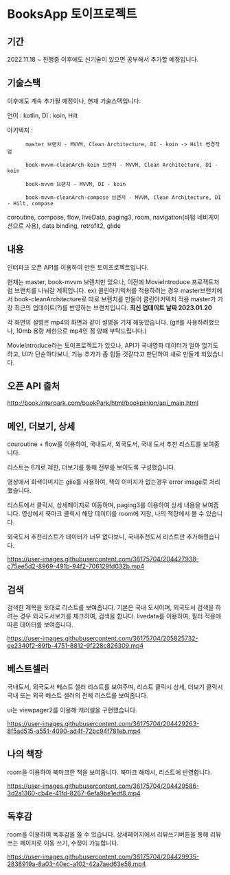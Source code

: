 # BooksApp 토이프로젝트 

## 기간
2022.11.18 ~ 진행중
이후에도 신기술이 있으면 공부해서 추가할 예정입니다.

## 기술스택 
이후에도 계속 추가될 예정이나, 현재 기술스택입니다.

언어 : kotlin, DI : koin, Hilt


아키텍처 :

          master 브랜치 - MVVM, Clean Architecture, DI - koin -> Hilt 변경작업 

          book-mvvm-cleanArch-koin 브랜치 - MVVM, Clean Architecture, DI - koin 
          
          book-mvvm 브랜치 - MVVM, DI - koin
         
          book-mvvm-cleanArch-compose 브랜치 - MVVM, Clean Architecture, DI - Hilt, compose

coroutine, compose, flow, liveData, paging3, room, navigation(바텀 네비게이션으로 사용), data binding, retrofit2, glide


## 내용
인터파크 오픈 API를 이용하여 만든 토이프로젝트입니다.

현재는 master, book-mvvm 브랜치만 있으나, 이전에 MovieIntroduce 프로젝트처럼 브랜치를 나눠갈 계획입니다.
ex) 클린아키텍처를 적용하려는 경우 master브랜치에서 book-cleanArchitecture로 따로 브랜치를 만들어 클린아키텍처 적용
master가 가장 최근의 업데이트(?)를 반영하는 브랜치입니다. **최신 업데이트 날짜 2023.01.20**

각 화면의 설명은 mp4의 화면과 같이 설명을 기재 해놓았습니다. (gif를 사용하려했으나, 10mb 용량 제한으로 mp4인 점 양해 부탁드립니다.)

MovieIntroduce라는 토이프로젝트가 있으나, API가 국내영화 데이터가 얼마 없기도 하고, 
UI가 단순하다보니, 기능 추가가 좀 힘들 것같다고 판단하여 새로 만들게 되었습니다.

## 오픈 API 출처
http://book.interpark.com/bookPark/html/bookpinion/api_main.html

## 메인, 더보기, 상세
couroutine + flow를 이용하여, 국내도서, 외국도서, 국내 도서 추천 리스트를 보여줍니다.

리스트는 6개로 제한, 더보기를 통해 전부를 보이도록 구성했습니다.

영상에서 회색이미지는 glie를 사용하여, 책의 이미지가 없는경우 error image로 처리했습니다.

리스트에서 클릭시, 상세페이지로 이동하며, paging3를 이용하여 상세 내용을 보여줍니다.
영상에서 북마크 클릭시 해당 데이터를 room에 저장, 나의 책장에서 볼 수 있습니다.

외국도서 추천리스트가 데이터가 너무 없다보니, 국내추천도서 리스트만 추가해줬습니다.

https://user-images.githubusercontent.com/36175704/204427938-c75ee5d2-8969-491b-94f2-706129fd032b.mp4

## 검색
검색한 제목을 토대로 리스트를 보여줍니다.
기본은 국내 도서이며, 외국도서 검색을 하려는 경우 외국도서보기를 체크하여, 검색을 합니다.
livedata를 이용하여, 필터 적용에 따른 데이터를 보여줍니다.

https://user-images.githubusercontent.com/36175704/205825732-ee2340f2-89fb-4751-8812-9f228c826309.mp4

## 베스트셀러
국내도서, 외국도서 베스트 샐러 리스트를 보여주며,
리스트 클릭시 상세, 더보기 클릭시 국내 또는 외국 베스트 셀러의 전체 리스트를 보여줍니다.

ui는 viewpager2를 이용해 캐러셀을 구현했습니다.

https://user-images.githubusercontent.com/36175704/204429263-8f5ad515-a551-4090-ad4f-72bc94f781eb.mp4

## 나의 책장
room을 이용하여 북마크한 책을 보여줍니다. 
북마크 해제시, 리스트에 반영합니다.

https://user-images.githubusercontent.com/36175704/204429586-3d2a1360-cb4e-41fd-8267-6efa9be1edf8.mp4


## 독후감
room을 이용하여 독후감을 쓸 수 있습니다.
상세페이지에서 리뷰쓰기버튼을 통해 리뷰쓰는 페이지로 이동
쓰기, 수정이 가능합니다.

https://user-images.githubusercontent.com/36175704/204429935-2838919a-8a03-40ec-a102-42a7aed63e58.mp4
